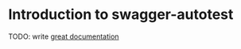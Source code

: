# Introduction to swagger-autotest

TODO: write [great documentation](http://jacobian.org/writing/what-to-write/)
